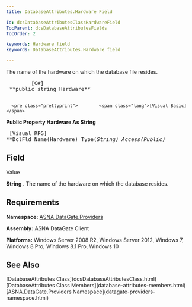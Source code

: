 ```yaml
---
title: DatabaseAttributes.Hardware Field

Id: dcsDatabaseAttributesClassHardwareField
TocParent: dcsDatabaseAttributesFields
TocOrder: 2

keywords: Hardware field
keywords: DatabaseAttributes.Hardware field

---
```


The name of the hardware on which the database file resides.
<pre class="prettyprint">        <span class="lang">[C#]</span>
 **public string Hardware** 
      </pre>
      <pre class="prettyprint">        <span class="lang">[Visual Basic] </span>
 **Public Property Hardware As String** 
      </pre>
      <pre class="prettyprint">        <span class="lang">[Visual RPG]</span>
 **DclFld Name(Hardware) Type(*String) Access(*Public)** 
      </pre>

## Field
 Value

**String** . The name of the hardware on which the database resides.
## Requirements

**Namespace:** [ ASNA.DataGate.Providers](datagate-providers-namespace.html) 

**Assembly:** ASNA DataGate Client

**Platforms:** Windows Server 2008 R2, Windows Server 2012, Windows 7, Windows 8 Pro, Windows 8.1 Pro, Windows 10
## See Also

<dl />
      [DatabaseAttributes Class](dcsDatabaseAttributesClass.html)
      <br />
      [DatabaseAttributes Class Members](database-attributes-members.html)
      <br />
      [ASNA.DataGate.Providers Namespace](datagate-providers-namespace.html)


